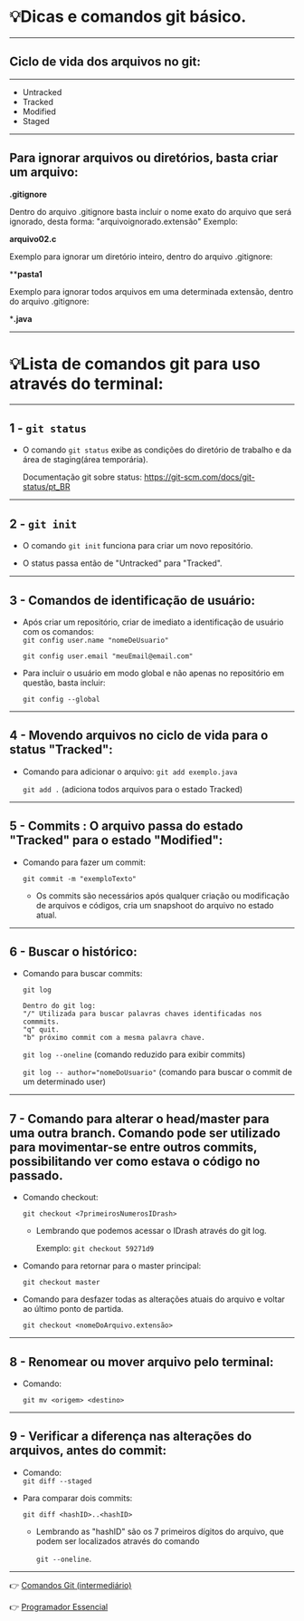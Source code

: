 # :bulb:Dicas e comandos git básico.
---


## Ciclo de vida dos arquivos no git:
---


* Untracked
* Tracked
* Modified
* Staged
---
## Para ignorar arquivos ou diretórios, basta criar um arquivo:
**.gitignore**

Dentro do arquivo .gitignore basta incluir o nome exato do arquivo que será ignorado, desta forma: "arquivoignorado.extensão"
Exemplo: 

**arquivo02.c**

Exemplo para ignorar um diretório inteiro, dentro do arquivo .gitignore:

****pasta1**

Exemplo para ignorar todos arquivos em uma determinada extensão, dentro do arquivo .gitignore:

***.java**

---

# :bulb:Lista de comandos git para uso através do terminal:
---
## 1 - `git status`

* O comando `git status` exibe as condições do diretório de trabalho e da área de staging(área temporária).

    Documentação git sobre status: https://git-scm.com/docs/git-status/pt_BR

---

## 2 - `git init`
* O comando `git init` funciona para criar um novo repositório.

* O status passa então de "Untracked" para "Tracked".

---

## 3 - Comandos de identificação de usuário:
* Após criar um repositório, criar de imediato a identificação de usuário com os comandos:   
    `git config user.name "nomeDeUsuario"`

    `git config user.email "meuEmail@email.com"`

* Para incluir o usuário em modo global e não apenas no repositório em questão, basta incluir: 

    `git config --global`

---
        
## 4 - Movendo arquivos no ciclo de vida para o status "Tracked":
* Comando para adicionar o arquivo:
    `git add exemplo.java`

    `git add .` (adiciona todos arquivos para o estado Tracked)

---

## 5 - Commits : O arquivo passa do estado "Tracked" para o estado "Modified":
* Comando para fazer um commit:

    `git commit -m "exemploTexto"`

    * Os commits são necessários após qualquer criação ou modificação de arquivos e códigos, cria um 
    snapshoot do arquivo no estado atual.

---

## 6 - Buscar o histórico:

* Comando para buscar commits: 

    `git log`
    ```
    Dentro do git log:
    "/" Utilizada para buscar palavras chaves identificadas nos commmits.
    "q" quit.
    "b" próximo commit com a mesma palavra chave.
    ```

    `git log --oneline` (comando reduzido para exibir commits)

    `git log -- author="nomeDoUsuario"` (comando para buscar o commit de um determinado user)

---

## 7 - Comando para alterar o head/master para uma outra branch. Comando pode ser utilizado para movimentar-se entre outros commits, possibilitando ver como estava o código no passado.

* Comando checkout:

    `git checkout <7primeirosNumerosIDrash>`

    * Lembrando que podemos acessar o IDrash através do git log.

        Exemplo: `git checkout 59271d9`

* Comando para retornar para o master principal:

    `git checkout master`

* Comando para desfazer todas as alterações atuais do arquivo e voltar ao último ponto de partida.

    `git checkout <nomeDoArquivo.extensão>`

---

## 8 - Renomear ou mover arquivo pelo terminal:
* Comando:

    `git mv <origem> <destino>`

 ---

## 9 - Verificar a diferença nas alterações do arquivos, antes do commit:
* Comando:  
    `git diff --staged` 

* Para comparar dois commits:

    `git diff <hashID>..<hashID>`

    * Lembrando as "hashID" são os 7 primeiros dígitos do arquivo, que podem ser localizados através do comando 

         `git --oneline`.

---

:point_right: [Comandos Git (intermediário)](https://github.com/Dev-HideyukiTakahashi/Programador-Essencial/blob/master/pasta_essencial/git_github/ComandosGit(intermedi%C3%A1rio).MD) 

:point_right: [Programador Essencial](https://github.com/Dev-HideyukiTakahashi/Programador-Essencial)


